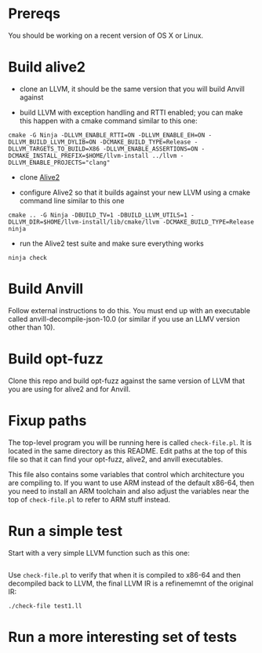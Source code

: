 # Prereqs

You should be working on a recent version of OS X or Linux.

# Build alive2

- clone an LLVM, it should be the same version that you will build Anvill against

- build LLVM with exception handling and RTTI enabled; you can make this
  happen with a cmake command similar to this one:

```
cmake -G Ninja -DLLVM_ENABLE_RTTI=ON -DLLVM_ENABLE_EH=ON -DLLVM_BUILD_LLVM_DYLIB=ON -DCMAKE_BUILD_TYPE=Release -DLLVM_TARGETS_TO_BUILD=X86 -DLLVM_ENABLE_ASSERTIONS=ON -DCMAKE_INSTALL_PREFIX=$HOME/llvm-install ../llvm -DLLVM_ENABLE_PROJECTS="clang"
```

- clone [Alive2](https://github.com/AliveToolkit/alive2)

- configure Alive2 so that it builds against your new LLVM using a cmake command line similar to this one

```
cmake .. -G Ninja -DBUILD_TV=1 -DBUILD_LLVM_UTILS=1 -DLLVM_DIR=$HOME/llvm-install/lib/cmake/llvm -DCMAKE_BUILD_TYPE=Release
ninja
```

- run the Alive2 test suite and make sure everything works

```
ninja check
```

# Build Anvill

Follow external instructions to do this. You must end up with an
executable called anvill-decompile-json-10.0 (or similar if you use an
LLMV version other than 10).

# Build opt-fuzz

Clone this repo and build opt-fuzz against the same version of LLVM
that you are using for alive2 and for Anvill.

# Fixup paths

The top-level program you will be running here is called
`check-file.pl`.  It is located in the same directory as this
README. Edit paths at the top of this file so that it can find your
opt-fuzz, alive2, and anvill executables.

This file also contains some variables that control which architecture
you are compiling to. If you want to use ARM instead of the default
x86-64, then you need to install an ARM toolchain and also adjust the
variables near the top of `check-file.pl` to refer to ARM stuff
instead.

# Run a simple test

Start with a very simple LLVM function such as this one:

```
```

Use `check-file.pl` to verify that when it is compiled to x86-64 and
then decompiled back to LLVM, the final LLVM IR is a refinememnt of
the original IR:

```
./check-file test1.ll
```

# Run a more interesting set of tests

